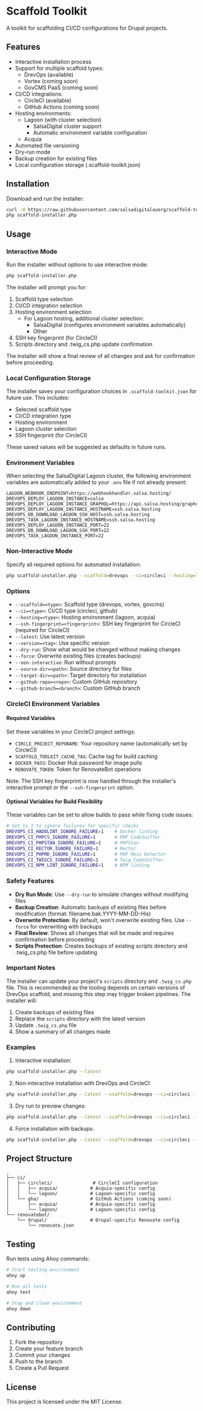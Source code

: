 # Scaffold Toolkit

A toolkit for scaffolding CI/CD configurations for Drupal projects.

## Features

- Interactive installation process
- Support for multiple scaffold types:
  - DrevOps (available)
  - Vortex (coming soon)
  - GovCMS PaaS (coming soon)
- CI/CD integrations:
  - CircleCI (available)
  - GitHub Actions (coming soon)
- Hosting environments:
  - Lagoon (with cluster selection)
    - SalsaDigital cluster support
    - Automatic environment variable configuration
  - Acquia
- Automated file versioning
- Dry-run mode
- Backup creation for existing files
- Local configuration storage (.scaffold-toolkit.json)

## Installation

Download and run the installer:

```bash
curl -O https://raw.githubusercontent.com/salsadigitalauorg/scaffold-toolkit/main/scaffold-installer.php
php scaffold-installer.php
```

## Usage

### Interactive Mode
Run the installer without options to use interactive mode:
```bash
php scaffold-installer.php
```

The installer will prompt you for:
1. Scaffold type selection
2. CI/CD integration selection
3. Hosting environment selection
   - For Lagoon hosting, additional cluster selection:
     - SalsaDigital (configures environment variables automatically)
     - Other
4. SSH key fingerprint (for CircleCI)
5. Scripts directory and .twig_cs.php update confirmation

The installer will show a final review of all changes and ask for confirmation before proceeding.

### Local Configuration Storage
The installer saves your configuration choices in `.scaffold-toolkit.json` for future use. This includes:
- Selected scaffold type
- CI/CD integration type
- Hosting environment
- Lagoon cluster selection
- SSH fingerprint (for CircleCI)

These saved values will be suggested as defaults in future runs.

### Environment Variables
When selecting the SalsaDigital Lagoon cluster, the following environment variables are automatically added to your `.env` file if not already present:
```
LAGOON_WEBHOOK_ENDPOINT=https://webhookhandler.salsa.hosting/
DREVOPS_DEPLOY_LAGOON_INSTANCE=salsa
DREVOPS_DEPLOY_LAGOON_INSTANCE_GRAPHQL=https://api.salsa.hosting/graphql
DREVOPS_DEPLOY_LAGOON_INSTANCE_HOSTNAME=ssh.salsa.hosting
DREVOPS_DB_DOWNLOAD_LAGOON_SSH_HOST=ssh.salsa.hosting
DREVOPS_TASK_LAGOON_INSTANCE_HOSTNAME=ssh.salsa.hosting
DREVOPS_DEPLOY_LAGOON_INSTANCE_PORT=22
DREVOPS_DB_DOWNLOAD_LAGOON_SSH_PORT=22
DREVOPS_TASK_LAGOON_INSTANCE_PORT=22
```

### Non-Interactive Mode
Specify all required options for automated installation:
```bash
php scaffold-installer.php --scaffold=drevops --ci=circleci --hosting=lagoon --ssh-fingerprint="01:23:45:67:89:ab:cd:ef:01:23:45:67:89:ab:cd:ef"
```

### Options
- `--scaffold=<type>`: Scaffold type (drevops, vortex, govcms)
- `--ci=<type>`: CI/CD type (circleci, github)
- `--hosting=<type>`: Hosting environment (lagoon, acquia)
- `--ssh-fingerprint=<fingerprint>`: SSH key fingerprint for CircleCI (required for CircleCI)
- `--latest`: Use latest version
- `--version=<tag>`: Use specific version
- `--dry-run`: Show what would be changed without making changes
- `--force`: Overwrite existing files (creates backups)
- `--non-interactive`: Run without prompts
- `--source-dir=<path>`: Source directory for files
- `--target-dir=<path>`: Target directory for installation
- `--github-repo=<repo>`: Custom GitHub repository
- `--github-branch=<branch>`: Custom GitHub branch

### CircleCI Environment Variables

#### Required Variables
Set these variables in your CircleCI project settings:

- `CIRCLE_PROJECT_REPONAME`: Your repository name (automatically set by CircleCI)
- `SCAFFOLD_TOOLKIT_CACHE_TAG`: Cache tag for build caching
- `DOCKER_PASS`: Docker Hub password for image pulls
- `RENOVATE_TOKEN`: Token for RenovateBot operations

Note: The SSH key fingerprint is now handled through the installer's interactive prompt or the `--ssh-fingerprint` option.

#### Optional Variables for Build Flexibility
These variables can be set to allow builds to pass while fixing code issues:

```bash
# Set to 1 to ignore failures for specific checks
DREVOPS_CI_HADOLINT_IGNORE_FAILURE=1    # Docker linting
DREVOPS_CI_PHPCS_IGNORE_FAILURE=1       # PHP CodeSniffer
DREVOPS_CI_PHPSTAN_IGNORE_FAILURE=1     # PHPStan
DREVOPS_CI_RECTOR_IGNORE_FAILURE=1      # Rector
DREVOPS_CI_PHPMD_IGNORE_FAILURE=1       # PHP Mess Detector
DREVOPS_CI_TWIGCS_IGNORE_FAILURE=1      # Twig CodeSniffer
DREVOPS_CI_NPM_LINT_IGNORE_FAILURE=1    # NPM linting
```

### Safety Features

- **Dry Run Mode**: Use `--dry-run` to simulate changes without modifying files
- **Backup Creation**: Automatic backups of existing files before modification (format: filename.bak.YYYY-MM-DD-His)
- **Overwrite Protection**: By default, won't overwrite existing files. Use `--force` for overwriting with backups
- **Final Review**: Shows all changes that will be made and requires confirmation before proceeding
- **Scripts Protection**: Creates backups of existing scripts directory and .twig_cs.php file before updating

### Important Notes

The installer can update your project's `scripts` directory and `.twig_cs.php` file. This is recommended as the tooling depends on certain versions of DrevOps scaffold, and missing this step may trigger broken pipelines. The installer will:

1. Create backups of existing files
2. Replace the `scripts` directory with the latest version
3. Update `.twig_cs.php` file
4. Show a summary of all changes made

### Examples

1. Interactive installation:
```bash
php scaffold-installer.php --latest
```

2. Non-interactive installation with DrevOps and CircleCI:
```bash
php scaffold-installer.php --latest --scaffold=drevops --ci=circleci --hosting=lagoon --non-interactive --ssh-fingerprint="01:23:45:67:89:ab:cd:ef:01:23:45:67:89:ab:cd:ef"
```

3. Dry run to preview changes:
```bash
php scaffold-installer.php --latest --scaffold=drevops --ci=circleci --hosting=lagoon --dry-run --ssh-fingerprint="01:23:45:67:89:ab:cd:ef:01:23:45:67:89:ab:cd:ef"
```

4. Force installation with backups:
```bash
php scaffold-installer.php --latest --scaffold=drevops --ci=circleci --hosting=lagoon --force --ssh-fingerprint="01:23:45:67:89:ab:cd:ef:01:23:45:67:89:ab:cd:ef"
```

## Project Structure
```
.
├── ci/
│   ├── circleci/               # CircleCI configuration
│   │   ├── acquia/            # Acquia-specific config
│   │   └── lagoon/            # Lagoon-specific config
│   └── gha/                   # GitHub Actions (coming soon)
│       ├── acquia/            # Acquia-specific config
│       └── lagoon/            # Lagoon-specific config
└── renovatebot/
    └── drupal/                # Drupal-specific Renovate config
        └── renovate.json
```

## Testing

Run tests using Ahoy commands:

```bash
# Start testing environment
ahoy up

# Run all tests
ahoy test

# Stop and clean environment
ahoy down
```

## Contributing

1. Fork the repository
2. Create your feature branch
3. Commit your changes
4. Push to the branch
5. Create a Pull Request

## License

This project is licensed under the MIT License.